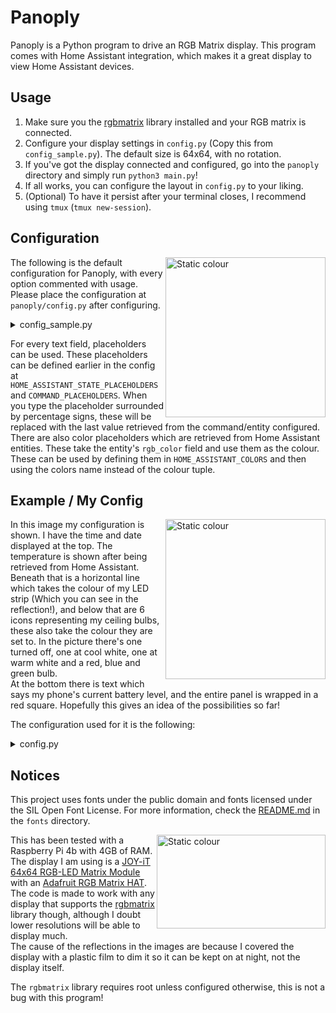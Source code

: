 # Panoply

Panoply is a Python program to drive an RGB Matrix display. This program comes with Home Assistant integration, which makes it a great display to view Home Assistant devices.  

## Usage
1. Make sure you the [rgbmatrix](https://github.com/hzeller/rpi-rgb-led-matrix) library installed and your RGB matrix is connected.  
2. Configure your display settings in `config.py` (Copy this from `config_sample.py`). The default size is 64x64, with no rotation.  
3. If you've got the display connected and configured, go into the `panoply` directory and simply run `python3 main.py`!  
4. If all works, you can configure the layout in `config.py` to your liking.  
5. (Optional) To have it persist after your terminal closes, I recommend using `tmux` (`tmux new-session`).  

## Configuration

<img src="https://raw.githubusercontent.com/diademiemi/Panoply/main/images/DefaultConfig.jpg" align="right" title="Static colour" width="256" height="256" />  

The following is the default configuration for Panoply, with every option commented with usage. Please place the configuration at `panoply/config.py` after configuring.  

<details><summary>config_sample.py</summary><p>

## config_sample.py
```python
# How often the display refreshes
DISPLAY_REFRESH_RATE = 0.25
# How often information on the device is polled (Date, time)
LOCAL_REFRESH_INTERVAL = 0.5
# How often information over web requests is polled (Home Assistant)
WEB_REFRESH_INTERVAL = 30

# Put your display resolution here
DISPLAY_WIDTH = 64
DISPLAY_HEIGHT = 64
# If you need any rotation, specify this as a multiple of 90, otherwise leave it at 0
DISPLAY_ROTATION = 0
# Display mapping, read https://github.com/hzeller/rpi-rgb-led-matrix#changing-parameters-via-command-line-flags
DISPLAY_HARDWARE_MAPPING = "adafruit-hat"

# Path to font files, NEEDS TO BE "BDF" bitmap fonts!
TINY_FONT = "../fonts/Tiny-4x6.bdf"
SMALL_FONT = "../fonts/Small-5x7.bdf"
LARGE_FONT = "../fonts/PixeloidMono.bdf"

# This defines placeholders which are retrieved from shell commands
# These are refreshed according to LOCAL_REFRESH_INTERVAL
# '<new placeholder name>' : '<shell command>'
COMMAND_PLACEHOLDERS = {
    'time' : 'date +"%H:%M:%S"',
    'date' : 'date +"%Y-%m-%d"'
}

# URL of your Home Assistant instance
HOME_ASSISTANT_URL = "https://home.example.com"
# Long-lived access token
HOME_ASSISTANT_KEY = "ABCDEF"

# This defines placeholders which are retrieved from a Home Assistant instance
# Leave blank to disable entirely
# These are refreshed according to WEB_REFRESH_INTERVAL
# '<new placeholder name>' : '<home assistant entity>' 
HOME_ASSISTANT_STATE_PLACEHOLDERS = {
    'temp' : 'sensor.room_temperature',
    'phonebattery' : 'sensor.phone_battery_level'
}

# Colors that are retrieved from a Home Assistant lightbulb
# These can be used instead of the usual tuple:
# 'text definition' : (<x position>, <y position>, 'bulbs')
# Leave blank to disable entirely
# These are refreshed according to WEB_REFRESH_INTERVAL
# '<new color name>' : '<home assistant entity>' 
HOME_ASSISTANT_COLORS = {
    'bulbs' : 'light.bulbs'
}

# Layout settings
# Here you can customise the location and content of text elements or place shapes

# AVAILABLE TEXT PLACEHOLDERS:
# %time% - Replaced with the current time
# %date% - Replaced with the current date
# And any entities defined from Home Assistant

# Large text, using the PixeloidMono font
# '<text %placeholder%>' : (<x position bottom-left>, <y position bottom-left>, (<red>, <green>, <blue>))
LARGE_TEXT_ELEMENTS = {
    '%time%' : (2, 9, (200, 200, 200)),
    '%temp%' : (2, 38, (200, 200, 200))
}

# Small text, using the 5x7 font
# '<text %placeholder%>' : (<x position bottom-left>, <y position bottom-left>, (<red>, <green>, <blue>))
SMALL_TEXT_ELEMENTS = {
    '%date%' : (2, 18, (200, 200, 200)),
    'it is' : (2, 30, (200, 200, 200))
}

# Tiny text, using the 4x6 font
# '<text %placeholder%>' : (<x position bottom-left>, <y position bottom-left>, (<red>, <green>, <blue>))
TINY_TEXT_ELEMENTS = {
    'c' : (27, 38, (200, 200, 200)),
    'Hello, world!' : (2, 56, 'bulbs') # Example of using colors retrieved from Home Assistant
}

# Place a line going from x0, y0 to x1, y1
# (<first x position>, <first y position>, <second x position>, <second y position) (<red>, <green>, <blue>))
LINES = [
    (0, 10, 64, 10, (200, 0, 0)),
    (53, 0, 53, 64, (0, 0, 200))
]

# Place a hollow rectangle
# (<first x position>, <first y position>, <second x position>, <second y position>, (<red>, <green>, <blue>))
RECTANGLES = [
    (0, 0, 63, 63, (0, 200, 0)),
    (1, 23, 32, 38, (200, 0, 200))
]


```
</p></details>

For every text field, placeholders can be used. These placeholders can be defined earlier in the config at `HOME_ASSISTANT_STATE_PLACEHOLDERS` and `COMMAND_PLACEHOLDERS`. When you type the placeholder surrounded by percentage signs, these will be replaced with the last value retrieved from the command/entity configured.  
There are also color placeholders which are retrieved from Home Assistant entities. These take the entity's `rgb_color` field and use them as the colour. These can be used by defining them in `HOME_ASSISTANT_COLORS` and then using the colors name instead of the colour tuple.  

## Example / My Config

<img src="https://raw.githubusercontent.com/diademiemi/Panoply/main/images/MyConfig.jpg" align="right" title="Static colour" width="256" height="256" />  

In this image my configuration is shown. I have the time and date displayed at the top. The temperature is shown after being retrieved from Home Assistant.  
Beneath that is a horizontal line which takes the colour of my LED strip (Which you can see in the reflection!), and below that are 6 icons representing my ceiling bulbs, these also take the colour they are set to. In the picture there's one turned off, one at cool white, one at warm white and a red, blue and green bulb.  
At the bottom there is text which says my phone's current battery level, and the entire panel is wrapped in a red square. Hopefully this gives an idea of the possibilities so far!  

The configuration used for it is the following:

<details><summary>config.py</summary><p>

## config.py
```python
# How often the display refreshes
DISPLAY_REFRESH_RATE = 0.25
# How often information on the device is polled (Date, time)
LOCAL_REFRESH_INTERVAL = 0.4
# How often information over web requests is polled (Home Assistant)
WEB_REFRESH_INTERVAL = 10

# Put your display resolution here
DISPLAY_WIDTH = 64
DISPLAY_HEIGHT = 64
# If you need any rotation, specify this as a multiple of 90, otherwise leave it at 0
DISPLAY_ROTATION = 180
# Display mapping, read https://github.com/hzeller/rpi-rgb-led-matrix#changing-parameters-via-command-line-flags
DISPLAY_HARDWARE_MAPPING = "adafruit-hat"

# Path to font files, NEEDS TO BE "BDF" bitmap fonts!
TINY_FONT = "../fonts/Tiny-4x6.bdf"
SMALL_FONT = "../fonts/Small-5x7.bdf"
LARGE_FONT = "../fonts/PixeloidMono.bdf"

# This defines placeholders which are retrieved from shell commands
# These are refreshed according to LOCAL_REFRESH_INTERVAL
# '<new placeholder name>' : '<shell command>'
COMMAND_PLACEHOLDERS = {
    'time' : 'date +"%H:%M:%S"',
    'date' : 'date +"%Y-%m-%d"'
}

# URL of your Home Assistant instance
HOME_ASSISTANT_URL = "https://home.example.com"
# Long-lived access token
HOME_ASSISTANT_KEY = "ABCDEF"

# This defines placeholders which are retrieved from a Home Assistant instance
# Leave blank to disable entirely
# These are refreshed according to WEB_REFRESH_INTERVAL
# '<new placeholder name>' : '<home assistant entity>' 
HOME_ASSISTANT_STATE_PLACEHOLDERS = {
    'temp' : 'sensor.room_temperature',
    'phonebattery' : 'sensor.phone_battery_level'
}

# Colors that are retrieved from a Home Assistant lightbulb
# These can be used instead of the usual tuple:
# 'text definition' : (<x position>, <y position>, 'bulbs')
# Leave blank to disable entirely
# These are refreshed according to WEB_REFRESH_INTERVAL
# '<new color name>' : '<home assistant entity>' 
HOME_ASSISTANT_COLORS = {
    'bulb1' : 'light.bulb1',
    'bulb2' : 'light.bulb2',
    'bulb3' : 'light.bulb3',
    'bulb4' : 'light.bulb4',
    'bulb5' : 'light.bulb5',
    'bulb6' : 'light.bulb6',
    'led_01' : 'light.led_01'
}

# Layout settings
# Here you can customise the location and content of text elements or place shapes

# Large text, using the PixeloidMono font
# '<text %placeholder%>' : (<x position bottom-left>, <y position bottom-left>, (<red>, <green>, <blue>))
LARGE_TEXT_ELEMENTS = {
    '%time%' : (8, 9, (200, 200, 200)),
    '%temp%' : (17, 38, (200, 200, 200)),
    '●' : (21, 48, 'bulb1'),
    '● ' : (21, 55, 'bulb2'),
    '●  ' : (29, 48, 'bulb3'),
    '●   ' : (29, 55, 'bulb4'),
    '●    ' : (37, 48, 'bulb5'),
    '●     ' : (37, 55, 'bulb6') # The spaces are required so these show up as unique values in the dict, but they do not get rendered!
}

# Small text, using the 5x7 font
# '<text %placeholder%>' : (<x position bottom-left>, <y position bottom-left>, (<red>, <green>, <blue>))
SMALL_TEXT_ELEMENTS = {
    '%date%' : (7, 18, (200, 200, 200)),
    'it is' : (18, 30, (200, 200, 200))
}

# Tiny text, using the 4x6 font
# '<text %placeholder%>' : (<x position bottom-left>, <y position bottom-left>, (<red>, <green>, <blue>))
TINY_TEXT_ELEMENTS = {
    'c' : (43, 38, (200, 200, 200)),
    'Phone at %phonebattery%%' : (7, 62, (200, 200, 200))
}

# Place a line going from x0, y0 to x1, y1
# (<first x position>, <first y position>, <second x position>, <second y position>, (<red>, <green>, <blue>))
LINES = [
    (16, 40, 48, 40, 'led_01')
]

# Place a hollow rectangle
# (<first x position>, <first y position>, <second x position>, <second y position>, (<red>, <green>, <blue>))
RECTANGLES = [
    (0, 0, 63, 63, (64, 0, 0))
]

```
</p></details>

## Notices
This project uses fonts under the public domain and fonts licensed under the SIL Open Font License. For more information, check the [README.md](./fonts/README.md) in the `fonts` directory.  

<img src="https://raw.githubusercontent.com/diademiemi/Panoply/main/images/Setup.jpg" align="right" title="Static colour" width="270" height="150" />  

This has been tested with a Raspberry Pi 4b with 4GB of RAM. The display I am using is a [JOY-iT 64x64 RGB-LED Matrix Module](https://www.elektor.com/joy-it-64x64-rgb-led-matrix-module) with an [Adafruit RGB Matrix HAT](https://www.adafruit.com/product/2345). The code is made to work with any display that supports the [rgbmatrix](https://github.com/hzeller/rpi-rgb-led-matrix) library though, although I doubt lower resolutions will be able to display much.  
The cause of the reflections in the images are because I covered the display with a plastic film to dim it so it can be kept on at night, not the display itself.  

 The `rgbmatrix` library requires root unless configured otherwise, this is not a bug with this program!  